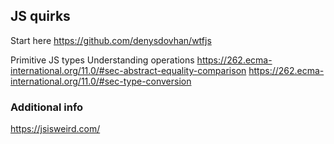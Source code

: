 ## JS quirks

Start here
https://github.com/denysdovhan/wtfjs

Primitive JS types
Understanding operations
https://262.ecma-international.org/11.0/#sec-abstract-equality-comparison
https://262.ecma-international.org/11.0/#sec-type-conversion

### Additional info
https://jsisweird.com/